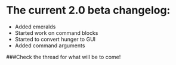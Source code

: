 The current 2.0 beta changelog:
==========================
* Added emeralds
* Started work on command blocks
* Started to convert hunger to GUI
* Added command arguments

###Check the thread for what will be to come!
